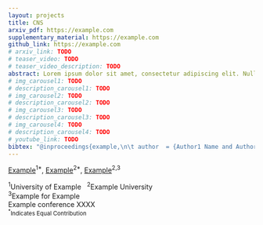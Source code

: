 ```yaml
---
layout: projects
title: CNS
arxiv_pdf: https://example.com
supplementary_material: https://example.com
github_link: https://example.com
# arxiv_link: TODO
# teaser_video: TODO
# teaser_video_description: TODO
abstract: Lorem ipsum dolor sit amet, consectetur adipiscing elit. Nullam euismod, nisl eget ultricies aliquam, nunc nisl aliquet nunc, vitae aliquam ni.
# img_carousel1: TODO
# description_carousel1: TODO
# img_carousel2: TODO
# description_carousel2: TODO
# img_carousel3: TODO
# description_carousel3: TODO
# img_carousel4: TODO
# description_carousel4: TODO
# youtube_link: TODO
bibtex: "@inproceedings{example,\n\t author  = {Author1 Name and Author2 Name and Author3 Name and Author4 Name and Author5 Name and Author6 Name },\n\t title   = {Title Here},\n\t booktitle = {CONFERENCE},\n\t year    = {20YY}\n }"	
---
```


[Example](https://github.com)<sup>1\*</sup>, [Example](https://github.com)<sup>2\*</sup>, [Example](https://github.com)<sup>2,3</sup>

<div class="is-size-5 publication-authors">
<span class="author-block">
<sup>1</sup>University of Example &nbsp;
<sup>2</sup>Example University &nbsp;<br>
<sup>3</sup>Example for Example
<br>
Example conference XXXX</span>
<span class="eql-cntrb"><small><br><sup>*</sup>Indicates Equal Contribution</small></span>
</div>
